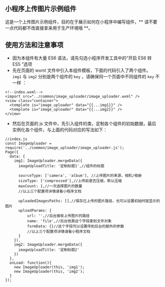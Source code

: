 ## 小程序上传图片示例组件

这是一个上传图片示例组件，目的在于展示如何在小程序中编写组件，** 请不要一点代码都不改直接拿来用于生产环境哦 **。

## 使用方法和注意事项

- 因为本组件有大量 ES6 语法，请先勾选小程序开发工具中的“开启 ES6 转 ES5 ”选项
- 先在页面的 wxml 文件中引入本组件模板，下面的代码引入了两个组件。 `img1` 与 `img2` 分别是两个组件的 `key` ，请确保同一个页面中不同组件的 `key` 不一样 ：
```
<!--index.wxml-->
<import src="../common/image_uploader/image_uploader.wxml" />
<view class="container">
  <template is="image_uploader" data="{{...img1}}" />
  <template is="image_uploader" data="{{...img2}}" />
</view>
```

- 然后在页面的 js 文件中，先引入组件的类，定制各个组件的初始数据，最后实例化各个组件，与上面的代码对应的写法如下：
```
//index.js
const ImageUploader = require('../common/image_uploader/image_uploader.js');
Page({
  data: {
    img1: ImageUploader.mergeData({
      imageUploadTitle: '定制标题1',//组件的标题

      sourceType: ['camera', 'album'], //上传图片的来源，相机/相册
      sizeType: ['compressed'],//上传前是否压缩，默认压缩
      maxCount: 1,//一次选择图片的数量
      //以上三个配置项详情请看小程序文档
      
      uploadedImagesPaths: [],//保存已上传的图片路径，也可以设置初始时就显示的图片
      uploadParams: {
          url: '',//后台接收上传图片的路径
          name: 'file',//后台依靠这个字段拿到文件对象
          formData: {}//这个字段可以设置传到后台的额外的参数
          //以上三个配置项详情请看小程序文档
      }
    }),
    img2: ImageUploader.mergeData({
      imageUploadTitle: '定制标题2'
    })
  },
  onLoad: function(){
    new ImageUploader(this, 'img1');
    new ImageUploader(this, 'img2');
  }
});
```